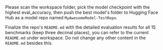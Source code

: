 Please scan the workspace folder, pick the model checkpoint with the highest eval_accuracy, then push the best model's folder to Hugging Face Hub as a model repo named `MyAwesomeModel-TestRepo`. 

Finalize the repo's `README.md` with the detailed evaluation results for all 15 benchmarks (keep three decimal places), you can refer to the current `README.md` under workspace. Do not change any other content in the `README.md` besides this.
